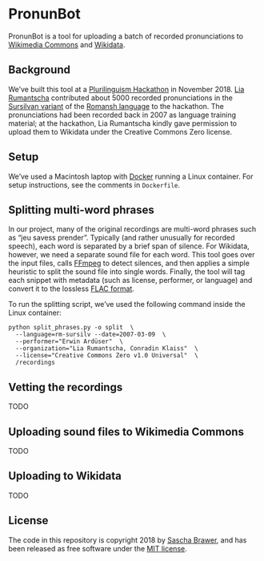 # PronunBot

PronunBot is a tool for uploading a batch of recorded pronunciations
to [Wikimedia Commons](https://commons.wikimedia.org/) and
[Wikidata](https://www.wikidata.org).

## Background

We’ve built this tool at a [Plurilinguism
Hackathon](https://forum-helveticum.ch/en/hackathon/) in November
2018.  [Lia Rumantscha](http://www.liarumantscha.ch/?changeLang=_en)
contributed about 5000 recorded pronunciations in the [Sursilvan
variant](https://en.wikipedia.org/wiki/Sursilvan_dialects_(Romansh))
of the [Romansh
language](https://en.wikipedia.org/wiki/Romansh_language) to the
hackathon. The pronunciations had been recorded back in 2007 as
language training material; at the hackathon, Lia Rumantscha kindly
gave permission to upload them to Wikidata under the Creative Commons Zero
license.


## Setup

We’ve used a Macintosh laptop with
[Docker](https://docs.docker.com/docker-for-mac/install/) running a
Linux container. For setup instructions, see the comments in `Dockerfile`.


## Splitting multi-word phrases

In our project, many of the original recordings are multi-word phrases
such as “jeu savess prender”. Typically (and rather unusually for
recorded speech), each word is separated by a brief span of silence.
For Wikidata, however, we need a separate sound file for each word.
This tool goes over the input files, calls [FFmpeg](https://www.ffmpeg.org/)
to detect silences, and then applies a simple heuristic to split the
sound file into single words.  Finally, the tool will tag each snippet
with metadata (such as license, performer, or language) and convert it
to the lossless [FLAC format](https://en.wikipedia.org/wiki/FLAC).

To run the splitting script, we’ve used the following command inside
the Linux container:

```
python split_phrases.py -o split  \
  --language=rm-sursilv --date=2007-03-09  \
  --performer="Erwin Ardüser"  \
  --organization="Lia Rumantscha, Conradin Klaiss"  \
  --license="Creative Commons Zero v1.0 Universal"  \
  /recordings
```


## Vetting the recordings

TODO


## Uploading sound files to Wikimedia Commons

TODO


## Uploading to Wikidata

TODO


## License

The code in this repository is copyright 2018 by [Sascha
Brawer](http://www.brawer.ch), and has been released as free software
under the [MIT license](https://spdx.org/licenses/MIT.html).

